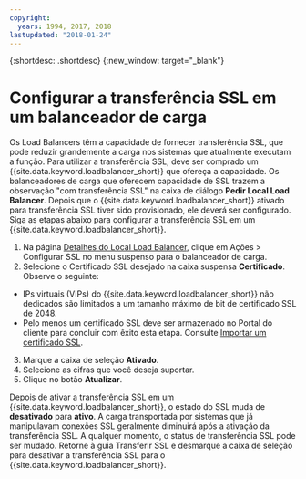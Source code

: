 ```yaml
---
copyright:
  years: 1994, 2017, 2018
lastupdated: "2018-01-24"
---
```


{:shortdesc: .shortdesc}
{:new_window: target="_blank"}

# Configurar a transferência SSL em um balanceador de carga

Os Load Balancers têm a capacidade de fornecer transferência SSL, que pode
reduzir grandemente a carga nos sistemas que atualmente executam a função. Para utilizar
a transferência SSL, deve ser comprado um
{{site.data.keyword.loadbalancer_short}} que ofereça a capacidade. Os
balanceadores de carga que oferecem capacidade de SSL trazem a observação "com
transferência SSL" na caixa de diálogo **Pedir Local Load Balancer**. Depois
que o {{site.data.keyword.loadbalancer_short}} ativado para transferência SSL
tiver sido provisionado, ele deverá ser configurado. Siga as etapas abaixo para
configurar a transferência SSL em um {{site.data.keyword.loadbalancer_short}}.

1. Na página [Detalhes do Local Load
Balancer](view-all-load-balancers.html), clique em Ações > Configurar SSL no menu
suspenso para o balanceador de carga.
2. Selecione o Certificado SSL desejado na caixa suspensa
**Certificado**. Observe o seguinte:
  - IPs virtuais (VIPs) do {{site.data.keyword.loadbalancer_short}} não
dedicados são limitados a um tamanho máximo de bit de certificado SSL de 2048.
  - Pelo menos um certificado SSL deve ser armazenado no Portal do cliente para
concluir com êxito esta etapa. Consulte [Importar um certificado SSL](import-ssl-cert.html).
3. Marque a caixa de seleção **Ativado**.
4. Selecione as cifras que você deseja suportar.
5. Clique no botão **Atualizar**.

Depois de ativar a transferência SSL em um
{{site.data.keyword.loadbalancer_short}}, o estado do SSL muda de
**desativado** para **ativo**. A carga transportada
por sistemas que já manipulavam conexões SSL geralmente diminuirá após a ativação da
transferência SSL. A qualquer momento, o status de transferência SSL pode ser mudado. Retorne
à guia Transferir SSL e desmarque a caixa de seleção para desativar a
transferência SSL para o {{site.data.keyword.loadbalancer_short}}.
